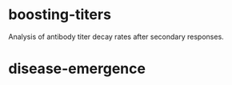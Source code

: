 # boosting-titers
Analysis of antibody titer decay rates after secondary responses.
# disease-emergence
